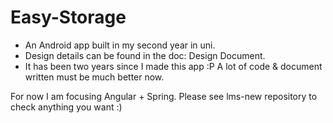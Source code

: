 # Easy-Storage
* An Android app built in my second year in uni.
* Design details can be found in the doc: Design Document.
* It has been two years since I made this app :P  A lot of code & document written must be much better now.

For now I am focusing Angular + Spring. Please see lms-new repository to check anything you want :)
